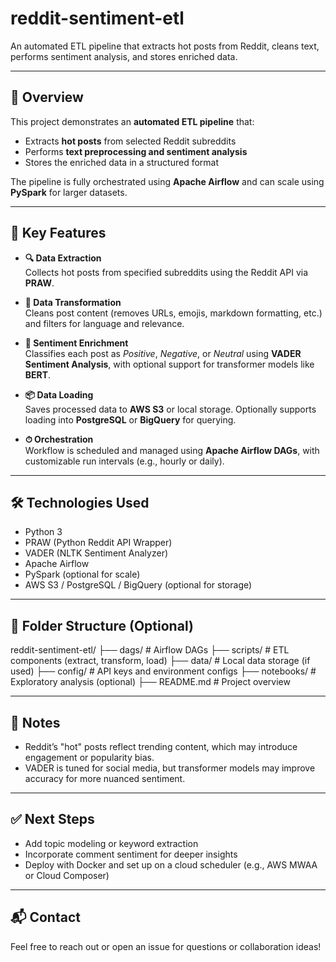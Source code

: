 # reddit-sentiment-etl

An automated ETL pipeline that extracts hot posts from Reddit, cleans text, performs sentiment analysis, and stores enriched data.

---

## 🧠 Overview

This project demonstrates an **automated ETL pipeline** that:

- Extracts **hot posts** from selected Reddit subreddits
- Performs **text preprocessing and sentiment analysis**
- Stores the enriched data in a structured format

The pipeline is fully orchestrated using **Apache Airflow** and can scale using **PySpark** for larger datasets.

---

## 🚀 Key Features

- **🔍 Data Extraction**  
  Collects hot posts from specified subreddits using the Reddit API via **PRAW**.

- **🧹 Data Transformation**  
  Cleans post content (removes URLs, emojis, markdown formatting, etc.) and filters for language and relevance.

- **🧠 Sentiment Enrichment**  
  Classifies each post as *Positive*, *Negative*, or *Neutral* using **VADER Sentiment Analysis**, with optional support for transformer models like **BERT**.

- **📦 Data Loading**  
  Saves processed data to **AWS S3** or local storage. Optionally supports loading into **PostgreSQL** or **BigQuery** for querying.

- **⏱ Orchestration**  
  Workflow is scheduled and managed using **Apache Airflow DAGs**, with customizable run intervals (e.g., hourly or daily).

---

## 🛠 Technologies Used

- Python 3
- PRAW (Python Reddit API Wrapper)
- VADER (NLTK Sentiment Analyzer)
- Apache Airflow
- PySpark (optional for scale)
- AWS S3 / PostgreSQL / BigQuery (optional for storage)

---

## 📁 Folder Structure (Optional)
reddit-sentiment-etl/
├── dags/ # Airflow DAGs
├── scripts/ # ETL components (extract, transform, load)
├── data/ # Local data storage (if used)
├── config/ # API keys and environment configs
├── notebooks/ # Exploratory analysis (optional)
├── README.md # Project overview


---

## 📌 Notes

- Reddit’s "hot" posts reflect trending content, which may introduce engagement or popularity bias.
- VADER is tuned for social media, but transformer models may improve accuracy for more nuanced sentiment.

---

## ✅ Next Steps

- Add topic modeling or keyword extraction
- Incorporate comment sentiment for deeper insights
- Deploy with Docker and set up on a cloud scheduler (e.g., AWS MWAA or Cloud Composer)

---

## 📬 Contact

Feel free to reach out or open an issue for questions or collaboration ideas!